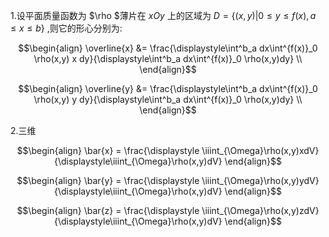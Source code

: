 1.设平面质量函数为 $\rho $薄片在 $xOy$ 上的区域为 $D = \{(x,y)|0\leq y \leq f(x) , a\leq x \leq b \}$ ,则它的形心分别为:

$$\begin{align}
    \overline{x} &= \frac{\displaystyle\int^b_a dx\int^{f(x)}_0 \rho(x,y) x dy}{\displaystyle\int^b_a dx\int^{f(x)}_0 \rho(x,y)dy} \\
\end{align}$$



$$\begin{align}
    \overline{y} &= \frac{\displaystyle\int^b_a dx\int^{f(x)}_0 \rho(x,y) y dy}{\displaystyle\int^b_a dx\int^{f(x)}_0 \rho(x,y)dy} \\
\end{align}$$


2.三维

$$\begin{align}
    \bar{x} = \frac{\displaystyle \iiint_{\Omega}\rho(x,y)xdV}{\displaystyle\iiint_{\Omega}\rho(x,y)dV}
\end{align}$$


$$\begin{align}
    \bar{y} = \frac{\displaystyle \iiint_{\Omega}\rho(x,y)ydV}{\displaystyle\iiint_{\Omega}\rho(x,y)dV}
\end{align}$$


$$\begin{align}
    \bar{z} = \frac{\displaystyle \iiint_{\Omega}\rho(x,y)zdV}{\displaystyle\iiint_{\Omega}\rho(x,y)dV}
\end{align}$$